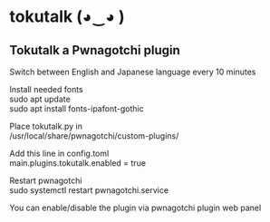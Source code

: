 # tokutalk (◕‿◕ )
## Tokutalk a Pwnagotchi plugin
Switch between English and Japanese language every 10 minutes  
  
Install needed fonts  
sudo apt update  
sudo apt install fonts-ipafont-gothic  
  
Place tokutalk.py in  
/usr/local/share/pwnagotchi/custom-plugins/  
  
Add this line in config.toml  
main.plugins.tokutalk.enabled = true  
  
Restart pwnagotchi  
sudo systemctl restart pwnagotchi.service  
  
You can enable/disable the plugin via pwnagotchi plugin web panel  
